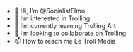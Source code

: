 - 👋 Hi, I’m @SocialistElmo
- 👀 I’m interested in Trolling
- 🌱 I’m currently learning Trolling Art
- 💞️ I’m looking to collaborate on Trolling
- 📫 How to reach me Le Troll Media

<!---
SocialistElmo/SocialistElmo is a ✨ special ✨ repository because its `README.md` (this file) appears on your GitHub profile.
You can click the Preview link to take a look at your changes.
--->

